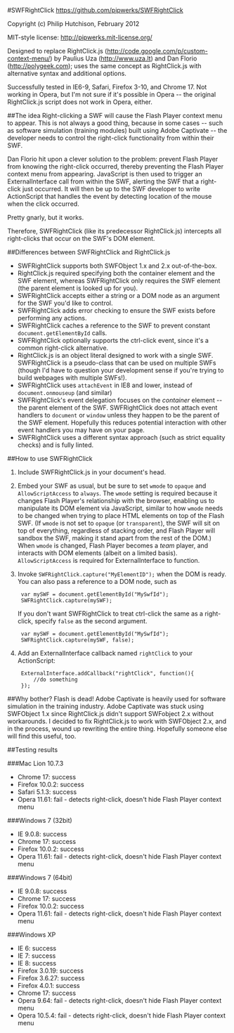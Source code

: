 #SWFRightClick
https://github.com/pipwerks/SWFRightClick

Copyright (c) Philip Hutchison, February 2012

MIT-style license: http://pipwerks.mit-license.org/

Designed to replace RightClick.js (http://code.google.com/p/custom-context-menu/) by Paulius Uza (http://www.uza.lt) and Dan Florio (http://polygeek.com); uses the same concept as RightClick.js with alternative syntax and additional options.

Successfully tested in IE6-9, Safari, Firefox 3-10, and Chrome 17. Not working in Opera, but I'm not sure if it's possible in Opera -- the original RightClick.js script does not work in Opera, either.

##The idea
Right-clicking a SWF will cause the Flash Player context menu to appear. This is not always a good thing, because in some cases -- such as software simulation (training modules) built using Adobe Captivate -- the developer needs to control the right-click functionality from within their SWF.

Dan Florio hit upon a clever solution to the problem: prevent Flash Player from knowing the right-click occurred, thereby preventing the Flash Player context menu from appearing. JavaScript is then used to trigger an ExternalInterface call from within the SWF, alerting the SWF that a right-click just occurred. It will then be up to the SWF developer to write ActionScript that handles the event by detecting location of the mouse when the click occurred.

Pretty gnarly, but it works.

Therefore, SWFRightClick (like its predecessor RightClick.js) intercepts all right-clicks that occur on the SWF's DOM element.

##Differences between SWFRightClick and RightClick.js

* SWFRightClick supports both SWFObject 1.x and 2.x out-of-the-box.
* RightClick.js required specifying both the container element and the SWF element, whereas SWFRightClick only requires the SWF element (the parent element is looked up for you).
* SWFRightClick accepts either a string or a DOM node as an argument for the SWF you'd like to control.
* SWFRightClick adds error checking to ensure the SWF exists before performing any actions.
* SWFRightClick caches a reference to the SWF to prevent constant `document.getElementById` calls.
* SWFRightClick optionally supports the ctrl-click event, since it's a common right-click alternative.
* RightClick.js is an object literal designed to work with a single SWF. SWFRightClick is a pseudo-class that can be used on multiple SWFs (though I'd have to question your development sense if you're trying to build webpages with multiple SWFs!).
* SWFRightClick uses `attachEvent` in IE8 and lower, instead of `document.onmouseup` (and similar)
* SWFRightClick's event delegation focuses on the _container_ element -- the parent element of the SWF. SWFRightClick does not attach event handlers to `document` or `window` unless they happen to be the parent of the SWF element. Hopefully this reduces potential interaction with other event handlers you may have on your page.
* SWFRightClick uses a different syntax approach (such as strict equality checks) and is fully linted.

##How to use SWFRightClick
1. Include SWFRightClick.js in your document's head.
2. Embed your SWF as usual, but be sure to set `wmode` to `opaque` and `AllowScriptAccess` to `always`. The `wmode` setting is required because it changes Flash Player's relationship with the browser, enabling us to manipulate its DOM element via JavaScript, similar to how `wmode` needs to be changed when trying to place HTML elements on top of the Flash SWF. (If `wmode` is not set to `opaque` (or `transparent`), the SWF will sit on top of everything, regardless of stacking order, and Flash Player will sandbox the SWF, making it stand apart from the rest of the DOM.) When `wmode` is changed, Flash Player becomes a _team_ player, and interacts with DOM elements (albeit on a limited basis). `AllowScriptAccess` is required for ExternalInterface to function.
2. Invoke `SWFRightClick.capture("MyElementID");` when the DOM is ready. You can also pass a reference to a DOM node, such as

		var mySWF = document.getElementById("MySwfId");
		SWFRightClick.capture(mySWF);
	
	If you don't want SWFRightClick to treat ctrl-click the same as a right-click, specify `false` as the second argument.
	
		var mySWF = document.getElementById("MySwfId");
		SWFRightClick.capture(mySWF, false);
		
3. Add an ExternalInterface callback named `rightClick` to your ActionScript:

		ExternalInterface.addCallback("rightClick", function(){
			//do something
		});



##Why bother? Flash is dead!
Adobe Captivate is heavily used for software simulation in the training industry. Adobe Captivate was stuck using SWFObject 1.x since RightClick.js didn't support SWFobject 2.x without workarounds. I decided to fix RightClick.js to work with SWFObject 2.x, and in the process, wound up rewriting the entire thing. Hopefully someone else will find this useful, too.

##Testing results

###Mac Lion 10.7.3
* Chrome 17: success
* Firefox 10.0.2: success
* Safari 5.1.3: success
* Opera 11.61: fail - detects right-click, doesn't hide Flash Player context menu

###Windows 7 (32bit)
* IE 9.0.8: success
* Chrome 17: success
* Firefox 10.0.2: success
* Opera 11.61: fail - detects right-click, doesn't hide Flash Player context menu

###Windows 7 (64bit)
* IE 9.0.8: success
* Chrome 17: success
* Firefox 10.0.2: success
* Opera 11.61: fail - detects right-click, doesn't hide Flash Player context menu

###Windows XP
* IE 6: success
* IE 7: success
* IE 8: success
* Firefox 3.0.19: success
* Firefox 3.6.27: success
* Firefox 4.0.1: success
* Chrome 17: success
* Opera 9.64: fail - detects right-click, doesn't hide Flash Player context menu
* Opera 10.5.4: fail - detects right-click, doesn't hide Flash Player context menu
